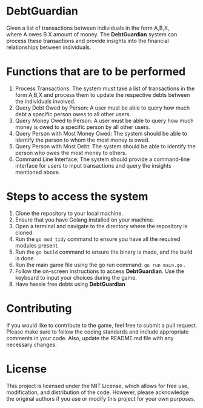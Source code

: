 # DebtGuardian
Given a list of transactions between individuals in the form A,B,X, where A owes B X amount of money. The **DebtGuardian** system can process these transactions and provide insights into the financial relationships between individuals.


# Functions that are to be performed
1. Process Transactions: The system must take a list of transactions in the
form A,B,X and process them to update the respective debts between the individuals
involved.
2. Query Debt Owed by Person: A user must be able to query how much debt a specific
person owes to all other users.
3. Query Money Owed to Person: A user must be able to query how much money is owed
to a specific person by all other users.
4. Query Person with Most Money Owed: The system should be able to identify the
person to whom the most money is owed.
5. Query Person with Most Debt: The system should be able to identify the person who
owes the most money to others.
6. Command Line Interface: The system should provide a command-line interface for
users to input transactions and query the insights mentioned above.

# Steps to access the system
1. Clone the repository to your local machine.
2. Ensure that you have Golang installed on your machine.
3. Open a terminal and navigate to the directory where the repository is cloned.
4. Run the `go mod tidy` command to ensure you have all the required modules present.
5. Run the `go build` command to ensure the binary is made, and the build is done.
6. Run the main game file using the go run command: `go run main.go` .
7. Follow the on-screen instructions to access **DebtGuardian**. Use the keyboard to input your choices during the game.
8. Have hassle free debts using **DebtGuardian**


# Contributing
If you would like to contribute to the game, feel free to submit a pull request. Please make sure to follow the coding standards and include appropriate comments in your code. Also, update the README.md file with any necessary changes.


# License
This project is licensed under the MIT License, which allows for free use, modification, and distribution of the code. However, please acknowledge the original authors if you use or modify this project for your own purposes.